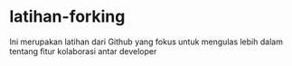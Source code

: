# latihan-forking


Ini merupakan latihan dari Github yang fokus untuk mengulas lebih dalam tentang fitur kolaborasi antar developer
